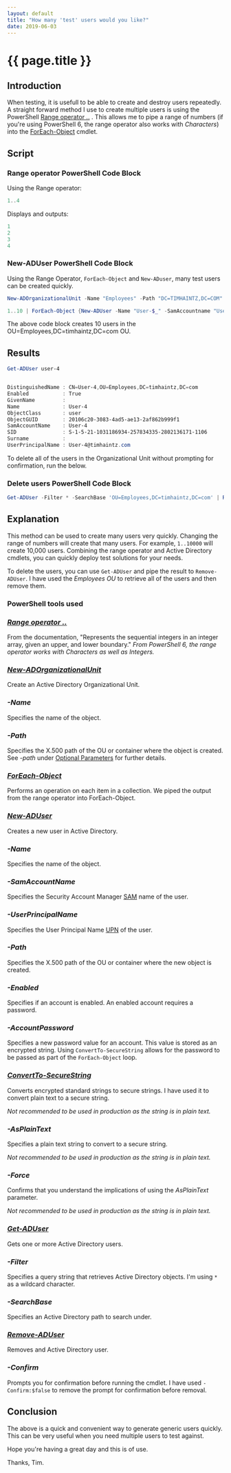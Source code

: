 ```yaml
---
layout: default
title: "How many 'test' users would you like?"
date: 2019-06-03
---
```

# {{ page.title }}

## Introduction

When testing, it is usefull to be able to create and destroy users repeatedly. A straight forward method I use to create multiple users is using the PowerShell [Range operator ..](https://docs.microsoft.com/en-us/powershell/module/microsoft.powershell.core/about/about_operators?view=powershell-6#range-operator-) . This allows me to pipe a range of numbers (if you're using PowerShell 6, the range operator also works with *Characters*) into the [ForEach-Object](https://docs.microsoft.com/en-us/powershell/module/microsoft.powershell.core/foreach-object?view=powershell-6) cmdlet.

## Script

### Range operator PowerShell Code Block

Using the Range operator:

```powershell
1..4
```

Displays and outputs:

```powershell
1
2
3
4
```

### New-ADUser PowerShell Code Block

Using the Range Operator, `ForEach-Object` and `New-ADuser`, many test users can be created quickly.

```powershell
New-ADOrganizationalUnit -Name "Employees" -Path "DC=TIMHAINTZ,DC=COM"

1..10 | ForEach-Object {New-ADUser -Name "User-$_" -SamAccountname "User-$_" -UserPrincipalName "User-$_`@timhaintz.com" -Path "OU=Employees,DC=timhaintz,DC=com" -Enabled $true -AccountPassword (ConvertTo-SecureString "P@ssw0rd" -AsPlainText -Force)}

```

The above code block creates 10 users in the OU=Employees,DC=timhaintz,DC=com OU.

## Results

```powershell
Get-ADUser user-4


DistinguishedName : CN=User-4,OU=Employees,DC=timhaintz,DC=com
Enabled           : True
GivenName         :
Name              : User-4
ObjectClass       : user
ObjectGUID        : 20106c20-3083-4ad5-ae13-2af862b999f1
SamAccountName    : User-4
SID               : S-1-5-21-1031186934-257834335-2802136171-1106
Surname           :
UserPrincipalName : User-4@timhaintz.com
```

To delete all of the users in the Organizational Unit without prompting for confirmation, run the below.

### Delete users PowerShell Code Block

```powershell
Get-ADUser -Filter * -SearchBase 'OU=Employees,DC=timhaintz,DC=com' | Remove-ADUser -Confirm:$false
```

## Explanation

This method can be used to create many users very quickly. Changing the range of numbers will create that many users. For example, `1..10000` will create 10,000 users. Combining the range operator and Active Directory cmdlets, you can quickly deploy test solutions for your needs.

To delete the users, you can use `Get-ADUser` and pipe the result to `Remove-ADUser`. I have used the *Employees OU* to retrieve all of the users and then remove them.

### PowerShell tools used

### *[Range operator ..](https://docs.microsoft.com/en-us/powershell/module/microsoft.powershell.core/about/about_operators?view=powershell-6#range-operator-)*

From the documentation, "Represents the sequential integers in an integer array, given an upper, and lower boundary."
*From PowerShell 6, the range operator works with Characters as well as Integers.*

### *[New-ADOrganizationalUnit](https://docs.microsoft.com/en-us/powershell/module/addsadministration/new-adorganizationalunit?view=win10-ps)*

Create an Active Directory Organizational Unit.

### *-Name*

Specifies the name of the object.

### *-Path*

Specifies the X.500 path of the OU or container where the object is created. See *-path* under [Optional Parameters](https://docs.microsoft.com/en-us/powershell/module/addsadministration/new-adorganizationalunit?view=win10-ps#optional-parameters) for further details.

### *[ForEach-Object](https://docs.microsoft.com/en-us/powershell/module/microsoft.powershell.core/foreach-object?view=powershell-6)*

Performs an operation on each item in a collection. We piped the output from the range operator into ForEach-Object.

### *[New-ADUser](https://docs.microsoft.com/en-us/powershell/module/addsadministration/new-aduser?view=win10-ps)*

Creates a new user in Active Directory.

### *-Name*

Specifies the name of the object.

### *-SamAccountName*

Specifies the Security Account Manager [SAM](https://docs.microsoft.com/en-us/previous-versions/windows/it-pro/windows-server-2003/cc756748(v=ws.10)) name of the user.

### *-UserPrincipalName*

Specifies the User Principal Name [UPN](https://docs.microsoft.com/en-us/windows/desktop/adschema/a-userprincipalname) of the user.

### *-Path*

Specifies the X.500 path of the OU or container where the new object is created.

### *-Enabled*

Specifies if an account is enabled. An enabled account requires a password.

### *-AccountPassword*

Specifies a new password value for an account. This value is stored as an encrypted string. Using `ConvertTo-SecureString` allows for the password to be passed as part of the `ForEach-Object` loop.

### *[ConvertTo-SecureString](https://docs.microsoft.com/en-us/powershell/module/microsoft.powershell.security/convertto-securestring?view=powershell-6)*

Converts encrypted standard strings to secure strings. I have used it to convert plain text to a secure string.

*Not recommended to be used in production as the string is in plain text.*

### *-AsPlainText*

Specifies a plain text string to convert to a secure string.

*Not recommended to be used in production as the string is in plain text.*

### *-Force*

Confirms that you understand the implications of using the *AsPlainText* parameter.

*Not recommended to be used in production as the string is in plain text.*

### *[Get-ADUser](https://docs.microsoft.com/en-us/powershell/module/addsadministration/get-aduser?view=win10-ps)*

Gets one or more Active Directory users.

### *-Filter*

Specifies a query string that retrieves Active Directory objects. I'm using `*` as a wildcard character.

### *-SearchBase*

Specifies an Active Directory path to search under.

### *[Remove-ADUser](https://docs.microsoft.com/en-us/powershell/module/activedirectory/remove-aduser?view=winserver2012-ps)*

Removes and Active Directory user.

### *-Confirm*

Prompts you for confirmation before running the cmdlet. I have used `-Confirm:$false` to remove the prompt for confirmation before removal.

## Conclusion

The above is a quick and convenient way to generate generic users quickly. This can be very useful when you need multiple users to test against.

Hope you're having a great day and this is of use.

Thanks, Tim.
